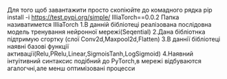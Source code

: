 Для того щоб завантажити просто скопіюйте до комадного рядка pip install -i https://test.pypi.org/simple/ IlliaTorch==0.0.2
Папка називатимется IlliaTorch
1.В данній бібліотеці реалізована послідовна модель тренування нейронної мережі(Seqential)
2.Дана бібліотнка підтримую сгортку (слої  Conv2d,Maxpool2d,Flatten)
3.В даннії бібліотеці наявні базові функції активації(Relu,PRelu,Linear,SigmoisTanh,LogSigmoid)
4.Наявний інтуітивний синтаксис подібний до PyTorch,в мережі відбуваются агалогчні,але менш оптимізовані процесси
